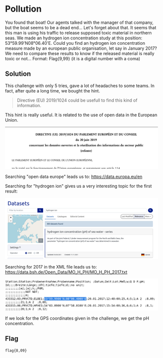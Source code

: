 # Pollution

You found that boat! Our agents talked with the manager of that company, but the boat seems to be a dead end... Let's forget about that. It seems that this man is using his traffic to release supposed toxic material in northern seas. We made an hydrogen ion concentration study at this position: 53°59.99'N08°06.40'E. Could you find an hydrogen ion concentration measure made by an european public organisation, let say in January 2017? We need to compare these results to know if the released material is really toxic or not... Format: Flag{9,99} (it is a digital number with a coma)

## Solution

This challenge with only 5 tries, gave a lot of headaches to some teams. In fact, after quite a long time, we bought the hint.

> Directive (EU) 2019/1024 could be usefull to find this kind of information.

This hint is really useful. It is related to the use of open data in the European Union.

![image-20211205125732951](img/image-20211205125732951.png)

Searching "open data europe" leads us to: https://data.europa.eu/en

Searching for "hydrogen ion" gives us a very interesting topic for the first result:

![image-20211205125935907](img/image-20211205125935907.png)

Searching for 2017 in the XML file leads us to: https://data.bsh.de/Open_Data/MO_H_PH/MO_H_PH_2017.txt

![image-20211205130101609](img/image-20211205130101609.png)

If we look for the GPS coordinates given in the challenge, we get the pH concentration.

## Flag

```
flag{8,09}
```

